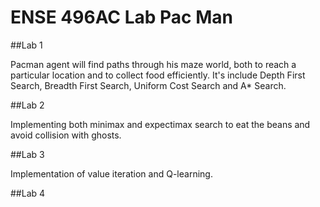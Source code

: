 # ENSE 496AC Lab Pac Man
 
##Lab 1

Pacman agent will find paths through his maze world, both to reach a particular location and to collect food efficiently.
It's include Depth First Search, Breadth First Search, Uniform Cost Search and A* Search.

##Lab 2

Implementing both minimax and expectimax search to eat the beans and avoid collision with ghosts.

##Lab 3

Implementation of value iteration and Q-learning. 

##Lab 4

